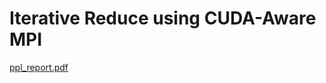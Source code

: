 # Iterative Reduce using CUDA-Aware MPI

[ppl_report.pdf](https://soilad.github.io/res/ppl_report.pdf)
